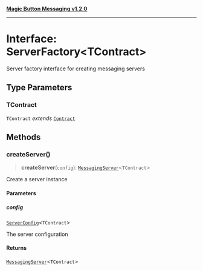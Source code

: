 [**Magic Button Messaging v1.2.0**](../README.md)

***

# Interface: ServerFactory\<TContract\>

Server factory interface for creating messaging servers

## Type Parameters

### TContract

`TContract` *extends* [`Contract`](../type-aliases/Contract.md)

## Methods

### createServer()

> **createServer**(`config`): [`MessagingServer`](../classes/MessagingServer.md)\<`TContract`\>

Create a server instance

#### Parameters

##### config

[`ServerConfig`](ServerConfig.md)\<`TContract`\>

The server configuration

#### Returns

[`MessagingServer`](../classes/MessagingServer.md)\<`TContract`\>
